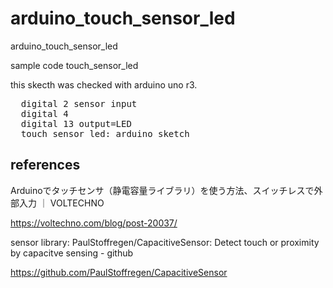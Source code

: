# arduino_touch_sensor_led
arduino_touch_sensor_led

sample code touch_sensor_led

this skecth was checked with arduino uno r3.

<pre>
  digital 2 sensor input
  digital 4
  digital 13 output=LED
  touch_sensor_led: arduino sketch
</pre>

## references

Arduinoでタッチセンサ（静電容量ライブラリ）を使う方法、スイッチレスで外部入力 ｜ VOLTECHNO

https://voltechno.com/blog/post-20037/

sensor library: PaulStoffregen/CapacitiveSensor: Detect touch or proximity by capacitve sensing - github

https://github.com/PaulStoffregen/CapacitiveSensor

